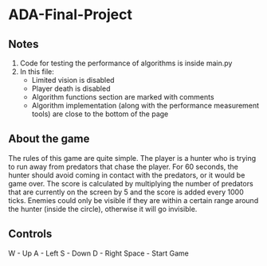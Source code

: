 # ADA-Final-Project

## Notes
1. Code for testing the performance of algorithms is inside main.py
2. In this file:
   * Limited vision is disabled
   * Player death is disabled
   * Algorithm functions section are marked with comments
   * Algorithm implementation (along with the performance measurement tools) are close to the bottom of the page 



## About the game
The rules of this game are quite simple. The player is a hunter who is trying to run away from predators that chase the player. For 60 seconds, the hunter should avoid coming in contact with the predators, or it would be game over. The score is calculated by multiplying the number of predators that are currently on the screen by 5 and the score is added every 1000 ticks. Enemies could only be visible if they are within a certain range around the hunter (inside the circle), otherwise it will go invisible.



## Controls
W - Up
A - Left
S - Down
D - Right
Space - Start Game
